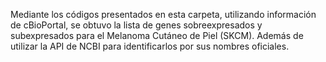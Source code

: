 Mediante los códigos presentados en esta carpeta, utilizando información de cBioPortal, se obtuvo la lista de genes sobreexpresados y subexpresados para el Melanoma Cutáneo de Piel (SKCM). Además de utilizar la API de NCBI para identificarlos por sus nombres oficiales.
